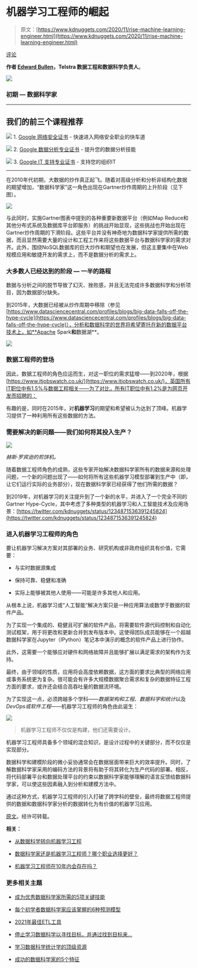 # 机器学习工程师的崛起

> 原文：[https://www.kdnuggets.com/2020/11/rise-machine-learning-engineer.html](https://www.kdnuggets.com/2020/11/rise-machine-learning-engineer.html)

[评论](#comments)

**作者 [Edward Bullen](https://www.linkedin.com/in/edbullen/?originalSubdomain=uk)，Telstra 数据工程和数据科学负责人**。

![](../Images/ff708c6708a25413050e02e00be1d792.png)

### 初期 — 数据科学家

* * *

## 我们的前三个课程推荐

![](../Images/0244c01ba9267c002ef39d4907e0b8fb.png) 1\. [Google 网络安全证书](https://www.kdnuggets.com/google-cybersecurity) - 快速进入网络安全职业的快车道

![](../Images/e225c49c3c91745821c8c0368bf04711.png) 2\. [Google 数据分析专业证书](https://www.kdnuggets.com/google-data-analytics) - 提升您的数据分析技能

![](../Images/0244c01ba9267c002ef39d4907e0b8fb.png) 3\. [Google IT 支持专业证书](https://www.kdnuggets.com/google-itsupport) - 支持您的组织IT

* * *

在2010年代初期，大数据的炒作真正起飞。随着对高级分析和分析非结构化数据的期望增加，“数据科学家”这一角色出现在Gartner炒作周期的上升阶段（见下图）。

![](../Images/3743ef23af5bde22d7291ab1bdc59361.png)

与此同时，实施Gartner图表中提到的各种重要新数据平台（例如Map Reduce和其他分布式系统及数据库平台即服务）的挑战开始显现，这些挑战也开始出现在Gartner炒作周期的下滑阶段。这些平台并没有神奇地为数据科学家提供所需的数据，而且显然需要大量的设计和工程工作来将这些数据平台与数据科学家的需求对齐。此外，围绕NoSQL数据库的巨大炒作和期望也在发展，但这主要集中在Web规模应用和敏捷开发的需求上，而不是数据分析的需求上。

### 大多数人已经达到的阶段 — 一半的路程

数据与分析之间的脱节导致了幻灭、挫败感，并且无法完成许多数据科学和分析项目，因为数据部分缺失。

到2015年，大数据已经被从炒作周期中移除（参见 [https://www.datasciencecentral.com/profiles/blogs/big-data-falls-off-the-hype-cycle](https://www.datasciencecentral.com/profiles/blogs/big-data-falls-off-the-hype-cycle)），分析和数据科学的世界将希望寄托在新的数据平台技术上，如**Apache Spark**和**数据湖**。

![](../Images/d7c37ba5cd647ee7fb3607c3f27249f7.png)

### 数据工程师的登场

因此，数据工程师的角色应运而生，对这一职位的需求猛增——到2020年，根据[https://www.itjobswatch.co.uk/](https://www.itjobswatch.co.uk/)，英国所有IT职位中有1.5%与数据工程相关——为了对比，所有IT职位中有1.2%是为网页开发而招聘的：

有趣的是，同时在2015年，对**机器学习**的期望和希望被认为达到了顶峰。机器学习提供了一种利用所有这些数据的方法。

### 需要解决的新问题——我们如何将其投入生产？

![](../Images/79523b1b8e8ce1f59228454808204d6d.png)

*赫斯·罗宾逊的煎饼机。*

随着数据工程师角色的成熟，这些专家开始解决数据科学家所有的数据来源和处理问题，一个新的问题出现了——如何将所有这些机器学习模型部署到生产中（即，让它们运行实际的业务部分），现在数据科学家已经获得了他们所需的数据？

到2019年，对机器学习的关注提升到了一个新的水平，并进入了一个完全不同的Gartner Hype-Cycle，其中考虑了多种类型的机器学习和人工智能技术及应用场景：[https://twitter.com/kdnuggets/status/1234871536391245824](https://twitter.com/kdnuggets/status/1234871536391245824)

### 进入机器学习工程师的角色

要让机器学习解决方案对其部署的业务、研究机构或非政府组织具有价值，它需要：

+   与实时数据源集成

+   保持可靠、稳健和准确

+   实际上能够被其他人使用——可能是许多其他人和应用。

从根本上说，机器学习或“人工智能”解决方案只是一种应用算法或数学于数据的软件产品。

为了实现一个集成的、稳健且可扩展的软件产品，将需要软件源代码控制和自动化测试框架，用于将更改和更新合并到发布版本中。这使得团队成员能够在一个超越数据科学家在Jupyter（IPython）笔记本中演示的概念的软件产品上进行协作。

此外，这需要一个能够应对硬件和网络故障并且能够扩展以满足需求的架构作为支持。

最终，由于领域的性质，应用将会高度依赖数据，这方面的要求比典型的网络应用或事务系统更为复杂。很可能会有许多大规模数据聚合需求和复杂的数据特征工程方面的要求，或许还会结合高吞吐量的数据流环境。

为了实现这一点，必须跨越多个学科——*数据架构和工程*、*数据科学和统计*以及*DevOps或软件工程*——机器学习工程师的角色由此诞生：

![](../Images/3e7ac2222ba8b8fc8e82512a050ed0cc.png)

> 机器学习工程师不仅仅是构建，他们还需要设计。

机器学习工程师具备多个领域的混合知识，是设计过程中的关键部分，而不仅仅是实现部分。

数据科学和建模阶段的微小妥协通常会在数据层面带来巨大的效率提升。同时，了解数据科学家采用的编码方法的背景将有助于将其转化为生产代码的部署。相反，将代码部署平台和数据处理平台的约束以数据科学家能够理解的语言反馈给数据科学家，可以使这些因素融入到分析和建模方法中。

通过这种方式，机器学习工程师的引入打破了跨学科的壁垒，最终将数据工程师提供的数据和数据科学家分析的数据转化为有价值的机器学习应用。

[原文](https://medium.com/swlh/the-rise-of-the-machine-learning-engineer-c04bab0c29e)。经许可转载。

**相关：**

+   [从数据科学转向机器学习工程](https://www.kdnuggets.com/2020/11/moving-data-science-machine-learning-engineering.html)

+   [数据科学家还是机器学习工程师？哪个职业选择更好？](https://www.kdnuggets.com/2020/11/greatlearning-data-scientist-machine-learning-engineer.html)

+   [机器学习工程师在10年内会存在吗？](https://www.kdnuggets.com/2020/05/machine-learning-engineers-not-exist-10-years.html)

### 更多相关主题

+   [成为优秀数据科学家所需的5项关键技能](https://www.kdnuggets.com/2021/12/5-key-skills-needed-become-great-data-scientist.html)

+   [每个初学者数据科学家应该掌握的6种预测模型](https://www.kdnuggets.com/2021/12/6-predictive-models-every-beginner-data-scientist-master.html)

+   [2021年最佳ETL工具](https://www.kdnuggets.com/2021/12/mozart-best-etl-tools-2021.html)

+   [停止学习数据科学以寻找目标，并通过找到目标来…](https://www.kdnuggets.com/2021/12/stop-learning-data-science-find-purpose.html)

+   [学习数据科学统计学的顶级资源](https://www.kdnuggets.com/2021/12/springboard-top-resources-learn-data-science-statistics.html)

+   [成功的数据科学家的5个特征](https://www.kdnuggets.com/2021/12/5-characteristics-successful-data-scientist.html)
